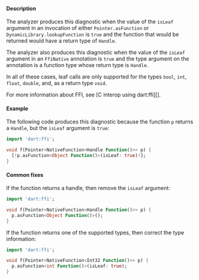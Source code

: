 #### Description

The analyzer produces this diagnostic when the value of the `isLeaf`
argument in an invocation of either `Pointer.asFunction` or
`DynamicLibrary.lookupFunction` is `true` and the function that would be
returned would have a return type of `Handle`.

The analyzer also produces this diagnostic when the value of the `isLeaf`
argument in an `FfiNative` annotation is `true` and the type argument on
the annotation is a function type whose return type is `Handle`.

In all of these cases, leaf calls are only supported for the types `bool`,
`int`, `float`, `double`, and, as a return type `void`.

For more information about FFI, see [C interop using dart:ffi][].

#### Example

The following code produces this diagnostic because the function `p`
returns a `Handle`, but the `isLeaf` argument is `true`:

```dart
import 'dart:ffi';

void f(Pointer<NativeFunction<Handle Function()>> p) {
  [!p.asFunction<Object Function()>(isLeaf: true)!];
}
```

#### Common fixes

If the function returns a handle, then remove the `isLeaf` argument:

```dart
import 'dart:ffi';

void f(Pointer<NativeFunction<Handle Function()>> p) {
  p.asFunction<Object Function()>();
}
```

If the function returns one of the supported types, then correct the type
information:

```dart
import 'dart:ffi';

void f(Pointer<NativeFunction<Int32 Function()>> p) {
  p.asFunction<int Function()>(isLeaf: true);
}
```